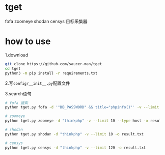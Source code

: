 # tget

fofa zoomeye shodan censys 目标采集器

# how to use

1.download

```bash
git clone https://github.com/saucer-man/tget
cd tget
python3 -m pip install -r requirements.txt
```

2.写`config/__init__.py`配置文件

3.search语句

```bash
# fofa 搜索
python tget.py fofa -d '"DB_PASSWORD" && title="phpinfo()"' -v --limit 150 -o result.txt

# zoomeye
python tget.py zoomeye -d "thinkphp" -v --limit 10 --type host -o result.txt

# shodan
python tget.py shodan -d "thinkphp" -v --limit 10 -o result.txt

# censys
python tget.py censys -d "thinkphp" -v --limit 120 -o result.txt
```
